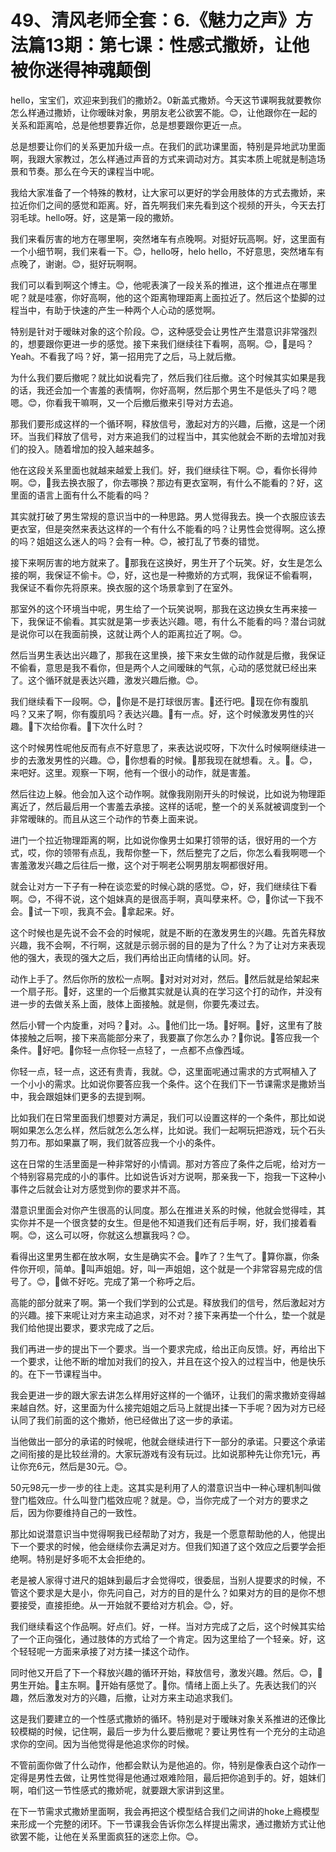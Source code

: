 # 49、清风老师全套：6.《魅力之声》方法篇13期：第七课：性感式撒娇，让他被你迷得神魂颠倒

hello，宝宝们，欢迎来到我们的撒娇2。0新盖式撒娇。今天这节课啊我就要教你怎么样通过撒娇，让你暧昧对象，男朋友老公欲罢不能。😊，让他跟你在一起的关系和距离哈，总是他想要靠近你，总是想要跟你更近一点。

总是想要让你们的关系更加升级一点。在我们的武功课里面，特别是异地武功里面啊，我跟大家教过，怎么样通过声音的方式来调动对方。其实本质上呢就是制造场景和节奏。那么在今天的课程当中呢。

我给大家准备了一个特殊的教材，让大家可以更好的学会用肢体的方式去撒娇，来拉近你们之间的感觉和距离。好，首先啊我们来先看到这个视频的开头，今天去打羽毛球。hello呀。好，这是第一段的撒娇。

我们来看厉害的地方在哪里啊，突然堵车有点晚啊。对挺好玩高啊。好，这里面有一个小细节啊，我们来看一下。😊，hello呀，helo hello，不好意思，突然堵车有点晚了，谢谢。😊，挺好玩啊啊。

我们可以看到啊这个博主。😊，他呢表演了一段关系的推进，这个推进点在哪里呢？就是哇塞，你好高啊，他的这个距离物理距离上面拉近了。然后这个垫脚的过程当中，有助于快速的产生一种两个人心动的感觉啊。

特别是针对于暧昧对象的这个阶段。😊，这种感受会让男性产生潜意识非常强烈的，想要跟你更进一步的感觉。接下来我们继续往下看啊，高啊。😊，🎼是吗？Yeah。不看我了吗？好，第一招用完了之后，马上就后撤。

为什么我们要后撤呢？就比如说看完了，然后我们往后撤。这个时候其实如果是我的话，我还会加一个害羞的表情啊，你好高啊，然后那个男生不是低头了吗？嗯嗯。😊，你看我干嘛啊，又一个后撤后撤来引导对方去追。

那我们要形成这样的一个循环啊，释放信号，激起对方的兴趣，后撤，这是一个闭环。当我们释放了信号，对方来追我们的过程当中，其实他就会不断的去增加对我们的投入。随着增加的投入越来越多。

他在这段关系里面也就越来越爱上我们。好，我们继续往下啊。😊，看你长得帅啊。😊，🎼我去换衣服了，你去哪换？那边有更衣室啊，有什么不能看的？好，这里面的语言上面有什么不能看的吗？

其实就打破了男生常规的意识当中的一种思路。男人觉得我去。换一个衣服应该去更衣室，但是突然来表达这样的一个有什么不能看的吗？让男性会觉得啊。这么撩的吗？姐姐这么迷人的吗？会有一种。😊，被打乱了节奏的错觉。

接下来啊厉害的地方就来了。🎼那我在这换好，男生开了个玩笑。好，女生是怎么接的啊，我保证不偷卡。😊，好，这也是一种撒娇的方式啊，我保证不偷看啊，我保证不看你先将原来。换衣服的这个场景拿到了在室外。

那室外的这个环境当中呢，男生给了一个玩笑说啊，那我在这边换女生再来接一下，我保证不偷看。其实就是第一步表达兴趣。嗯，有什么不能看的吗？潜台词就是说你可以在我面前换，这就让两个人的距离拉近了啊。😊。

然后当男生表达出兴趣了，那我在这里换，接下来女生做的动作就是后撤，我保证不偷看，意思是我不看你，但是两个人之间暧昧的气氛，心动的感觉就已经出来了。这个循环就是表达兴趣，激发兴趣后撤。😊。

我们继续看下一段啊。😊，🎼你是不是打球很厉害。🎼还行吧。🎼现在你有腹肌吗？又来了啊，你有腹肌吗？表达兴趣。🎼有一点。好，这个时候激发男性的兴趣。🎼下次给你看。🎼下次什么时？

这个时候男性呢他反而有点不好意思了，来表达说哎呀，下次什么时候啊继续进一步的去激发男性的兴趣。😊，🎼你想看的时候。🎼那我现在就想看。え。🎼。😊，来吧好。这里。观察一下啊，他有一个很小的动作，就是害羞。

然后往边上躲。他会加入这个动作啊。就像我刚刚开头的时候说，比如说为物理距离近了，然后最后用一个害羞去承接。这样的话呢，整一个的关系就被调度到一个非常暧昧的。而且从这三个动作的节奏上面来说。

进门一个拉近物理距离的啊，比如说你像男士如果打领带的话，很好用的一个方式，哎，你的领带有点乱，我帮你整一下，然后整完了之后，你怎么看我啊嗯一个害羞激发兴趣之后往后一撤，这个对于啊老公啊男朋友啊都很好用。

就会让对方一下子有一种在谈恋爱的时候心跳的感觉。😊，好，我们继续往下看啊。😊，不得不说，这个姐妹真的是很高手啊，真叫孽来杯。😊，🎼你试一下我不会。🎼试一下呗，我真不会。🎼拿起来。好。

这个时候也是先说不会不会的时候呢，就是不断的在激发男生的兴趣。先首先释放兴趣，我不会啊，不行啊，这就是示弱示弱的目的是为了什么？为了让对方来表现他的强大，表现的强大之后，我们再给出正向情绪的认同。好。

动作上手了。然后你所的放松一点啊。🎼对对对对对，然后。🎼然后就是给架起来一个扇子形。🎼好，这里的一个后撤其实就是认真的在学习这个打的动作，并没有进一步的去做关系上面，肢体上面接触。就是侧，你要先凑过去。

然后小臂一个内旋重，对吗？🎼对。ふ。🎼他们比一场。🎼好啊。🎼好，这里有了肢体接触之后啊，接下来高能部分来了，我要赢了你怎么办？🎼你说。🎼答应我一个条件。🎼好吧。🎼你轻一点你轻一点轻了，一点都不点像西域。

你轻一点，轻一点，这还有贵青，我就。😊，这里面呢通过需求的方式啊植入了一个小小的需求。比如说你要答应我一个条件。这个在我们下一节课需求是撒娇当中，我会跟姐妹们更多的去提到啊。

比如我们在日常里面我们想要对方满足，我们可以设置这样的一个条件，那比如说啊如果怎么怎么样，然后就怎么怎么样，比如说。我们一起啊玩把游戏，玩个石头剪刀布。那如果赢了啊，我们就答应我一个小的条件。

这在日常的生活里面是一种非常好的小情调。那对方答应了条件之后呢，给对方一个特别容易完成的小的事件。比如说告诉对方说啊，那亲我一下，抱我一下这种小事件之后就会让对方感觉到你的要求并不高。

潜意识里面会对你产生很高的认同度。那么在推进关系的时候，他就会觉得哇，其实你并不是一个很贪婪的女生。但是他不知道我们还有后手啊，好，我们接着看啊。😊，这么可以呀，你就这么想赢我吗？😊。

看得出这里男生都在放水啊，女生是确实不会。🎼咋了？生气了。🎼算你赢，你条件你开呗，简单。🎼叫声姐姐。好，叫一声姐姐，这个就是一个非常容易完成的信号了。😊，🎼做不好吃。完成了第一个称呼之后。

高能的部分就来了啊。第一个我们学到的公式是。释放我们的信号，然后激起对方的兴趣。接下来呢让对方来主动追求，对不对？接下来再垫一个什么，垫一个就是我们给他提出要求，要求完成了之后。

我们再进一步的提出下一个要求。当一个要求完成，给出正向反馈。好，再给出下一个要求，让他不断的增加对我们的投入，并且在这个投入的过程当中，他是快乐的。在下一节课程当中。

我会更进一步的跟大家去讲怎么样用好这样的一个循环，让我们的需求撒娇变得越来越自然。好，这里面为什么接完姐姐之后马上就提出揉一下手呢？因为对方已经认同了我们前面的这个撒娇，他已经做出了这一步的承诺。

当他做出一部分的承诺的时候呢，他就会继续进行下一部分的承诺。只要这个承诺之间衔接的是比较丝滑的。大家玩游戏有没有玩过。比如说那种先让你充1元，再让你充6元，然后是30元。😊。

50元98元一步一步的往上走。这其实是利用了人的潜意识当中一种心理机制叫做登门槛效应。什么叫登门槛效应呢？就是。😊，当你完成了一个对方的要求之后，因为你要维持自己的一致性。

那比如说潜意识当中觉得啊我已经帮助了对方，我是一个愿意帮助他的人，他提出下一个要求的时候，他会继续你去满足对方。但我们知道了这个效应之后要学会拒绝啊。特别是好多呃不太会拒绝的。

老是被人家得寸进尺的姐妹到最后才会觉得哎，很委屈，当别人提要求的时候，不管这个要求是大是小，你先问自己，对方的目的是什么？如果对方的目的是你不想要接受，直接拒绝。从一开始就不要给对方机会。😊，好。

我们继续看这个作品啊。好点们。好，一样。当对方完成了之后，这个时候其实给了一个正向强化，通过肢体的方式给了一个肯定。因为这里给了一个轻亲。好，这个轻轻呢一方面来承接了对方揉一揉这个动作。

同时他又开启了下一个释放兴趣的循环开始，释放信号，激发兴趣。然后。😊，🎼男生开始。🎼主东啊。🎼开始有感觉了。🎼你。情绪上面上头了。先表达我们的兴趣，然后激发对方的兴趣，后撤，让对方来主动追求我们。

这是我们要建立的一个性感式撒娇的循环。特别是对于暧昧对象关系推进的还像比较模糊的时候，记住啊，最后一步为什么要后撤呢？要让男性有一个充分的主动追求你的空间。因为当他觉得是他追求你的时候。

不管前面你做了什么动作，他都会默认为是他追的。你，特别是像表白这个动作一定得是男性去做，让男性觉得是他通过艰难险阻，最后把你追到手的。好，姐妹们啊，咱们这一节性感式的撒娇呢，就要跟大家讲到这里。

在下一节需求式撒娇里面啊，我会再把这个模型结合我们之间讲的hoke上瘾模型来形成一个完整的闭环。下一节课我会告诉你怎么样提出需求，通过撒娇方式让他欲罢不能，让他在关系里面疯狂的迷恋上你。😊。

